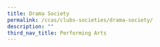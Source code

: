 ```yaml
---
title: Drama Society
permalink: /ccas/clubs-societies/drama-society/
description: ""
third_nav_title: Performing Arts
---
```

